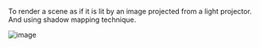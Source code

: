 To render a scene as if it is lit by an image projected from a light projector. And using shadow mapping technique.


![image](https://user-images.githubusercontent.com/56297955/142761307-63195a4e-585a-4bb7-94b6-4651ee8aeddc.png)
